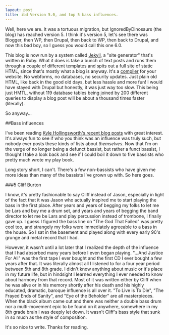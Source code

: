 ```yaml
---
layout: post
title: ibd Version 5.0, and top 5 bass influences.	
---
```

Well, here we are.  It was a tortuous migration, but IgnoredByDinosaurs (the blog) has reached version 5.  I think it's version 5, let's see there was Blogger, then WP, then Drupal, then back to WP, then back to Drupal, and now this bad boy, so I guess you would call this one 6.0.

This blog is now run by a system called [Jekyll](https://github.com/mojombo/jekyll), a "site generator" that's written in Ruby.  What it does is take a bunch of text posts and runs them through a couple of different templates and spits out a full site of static HTML, since that's mostly what a blog is anyway.  It's a [compiler](/2009/03/chapter1b/) for your website.  No webforms, no databases, no security updates.  Just plain old HTML, like back in the good old days, but less hassle and more fun!  I would have stayed with Drupal but honestly, it was just way too slow.  This being just HMTL, without 119 database tables being joined by 200 different queries to display a blog post will be about a thousand times faster (literally).

So anyway...

##Bass influences

I've been reading [Kyle Hollingsworth's recent blog posts](http://kylehollingsworth.wordpress.com/2010/11/28/hoppy-holidays-countdown/ "Hoppy Holidays Countdown |") with great interest.  It's always fun to see if who you think was an influence was truly such, but nobody ever posts these kinds of lists about _themselves_.  Now that I'm on the verge of no longer being a defunct bassist, but rather a funct bassist, I thought I take a look back and see if I could boil it down to five bassists who pretty much wrote my play book.

Long story short, I can't.  There's a few non-bassists who have given me more ideas than many of the bassists I've grown up with.  So here goes.

##\#5 Cliff Burton

I know, it's pretty fashionable to say Cliff instead of Jason, especially in light of the fact that it was Jason who actually inspired me to start playing the bass in the first place.  After years and years of begging my folks to let me be Lars and buy me a drum set, and years and years of begging the band director to let me be Lars and play percussion instead of trombone, I finally gave up.  I guess I figured the bass line on "The God That Failed" was pretty cool too, and strangely my folks were immediately agreeable to a bass in the house.  So I sat in the basement and played along with every early 90's grunge and metal record that I had.

However, it wasn't until a lot later that I realized the depth of the influence that I had absorbed many years before I even began playing.  "...And Justice For All" was the first tape I ever bought and the first CD I ever bought a few years after that.  It was literally almost all I listened to for a four year period between 5th and 8th grade.  I didn't know anything about music or it's place in my future life, but in hindsight I learned everything I ever needed to know about harmony from that record.  Most of it was written either by Cliff when he was alive or in his memory shortly after his death and his highly educated, dramatic, baroque influence is all over it.  "To Live is To Die", "The Frayed Ends of Sanity", and "Eye of the Beholder" are all masterpieces.  When the black album came out and there was neither a double bass drum nor a multi-movement epic to be found on it anywhere, somewhere in my 8th grade brain I was deeply let down.  It wasn't Cliff's bass style that sunk in so much as the style of composition.

It's so nice to write.  Thanks for reading.

<object width="640" height="505"><param name="movie" value="http://www.youtube.com/v/6O9zMnwD65Q?fs=1&amp;hl=en_US"></param><param name="allowFullScreen" value="true"></param><param name="allowscriptaccess" value="always"></param><embed src="http://www.youtube.com/v/6O9zMnwD65Q?fs=1&amp;hl=en_US" type="application/x-shockwave-flash" allowscriptaccess="always" allowfullscreen="true" width="640" height="505"></embed></object>